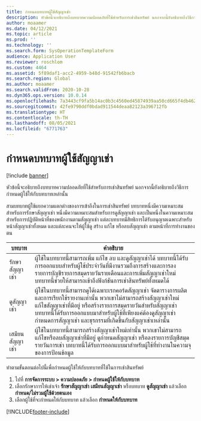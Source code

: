 ```yaml
---
title: กำหนดบทบาทผู้ใช้สัญญาเช่า
description: หัวข้อนี้จะอธิบายถึงบทบาทความปลอดภัยที่ใช้สำหรับการเช่าสินทรัพย์ นอกจากนี้ยังอธิบายถึงวิธีการกำหนดผู้ใช้ให้กับบทบาทเหล่านั้น
author: moaamer
ms.date: 04/12/2021
ms.topic: article
ms.prod: ''
ms.technology: ''
ms.search.form: SysOperationTemplateForm
audience: Application User
ms.reviewer: roschlom
ms.custom: 4464
ms.assetid: 5f89daf1-acc2-4959-b48d-91542fb6bacb
ms.search.region: Global
ms.author: moaamer
ms.search.validFrom: 2020-10-28
ms.dyn365.ops.version: 10.0.14
ms.openlocfilehash: 7a3443cf9fa5b14ac0b3c4560ed45874939aa50cd665f4db46290f5af04bf6ce
ms.sourcegitcommit: 42fe9790ddf0bdad911544deaa82123a396712fb
ms.translationtype: HT
ms.contentlocale: th-TH
ms.lasthandoff: 08/05/2021
ms.locfileid: "6771763"
---
```

# <a name="assign-lease-user-roles"></a>กำหนดบทบาทผู้ใช้สัญญาเช่า

[!include [banner](../includes/banner.md)]

หัวข้อนี้จะอธิบายถึงบทบาทความปลอดภัยที่ใช้สำหรับการเช่าสินทรัพย์ นอกจากนี้ยังอธิบายถึงวิธีการกำหนดผู้ใช้ให้กับบทบาทเหล่านั้น

สามบทบาทผู้ใช้แยกความแตกต่างของการเข้าถึงในการเช่าสินทรัพย์ บทบาทหนึ่งมีความเหมาะสมสำหรับการรักษาสัญญาเช่า หนึ่งมีความเหมาะสมสำหรับการดูสัญญาเช่า และเป็นหนึ่งในความเหมาะสมสำหรับการปฏิบัติหน้าที่ของพนักงานตามสัญญาเช่า แต่ละบทบาทมีสิทธิการได้รับอนุญาตเฉพาะสำหรับหน้าสัญญาเช่าทั้งหมด และแต่ละคนจะให้ผู้ใช้ดู สร้าง แก้ไข หรือลบสัญญาเช่า ตามหน้าที่การทำงานของตน

| บทบาท           | คำอธิบาย |
|----------------|-------------|
| รักษาสัญญาเช่า | ผู้ใช้ในบทบาทนี้สามารถเพิ่ม แก้ไข ลบ และดูสัญญาเช่าได้ บทบาทนี้ได้รับการออกแบบสำหรับผู้ใช้ประจำวันที่มีงานรวมถึงการสร้างและการลงรายการบัญชีรายการสมุดรายวันรายเดือนและการเพิ่มสัญญาเช่าใหม่ บทบาทนี้ช่วยให้สามารถเข้าถึงฟังก์ชันการเช่าสินทรัพย์ทั้งหมดได้ |
| ดูสัญญาเช่า     | ผู้ใช้ในบทบาทนี้สามารถดูได้เฉพาะเรกคอร์ดสัญญาเช่า จัดตารางการผลิต และการเรียกใช้รายงานเท่านั้น พวกเขาไม่สามารถสร้างสัญญาเช่าใหม่ แก้ไขสัญญาเช่าที่มีอยู่ หรือสร้างรายการสมุดรายวันสำหรับสัญญาเช่า บทบาทนี้ได้รับการออกแบบมาสำหรับผู้ใช้ที่เพียงแค่ต้องดูสัญญาเช่า กำหนดการสัญญาเช่า และธุรกรรมที่เกิดขึ้นกับสัญญาเช่าเหล่านั้น |
| เสมียนสัญญาเช่า    | ผู้ใช้ในบทบาทนี้สามารถสร้างสัญญาเช่าใหม่เท่านั้น พวกเขาไม่สามารถแก้ไขหรือลบสัญญาเช่าที่มีอยู่ ดูกำหนดสัญญาเช่า หรือลงรายการบัญชีสมุดรายวันการเช่า บทบาทนี้ได้รับการออกแบบมาสำหรับผู้ใช้ที่ทำงานในความจุของการป้อนข้อมูล |

ทำตามขั้นตอนต่อไปนี้เพื่อกำหนดผู้ใช้ให้กับบทบาทที่ใช้ในการเช่าสินทรัพย์

1. ไปที่ **การจัดการระบบ \> ความปลอดภัย \> กำหนดผู้ใช้ให้กับบทบาท**
2. เลือกรักษาการให้เช่าเจ้า **รักษาสัญญาเช่า** **เสมียนสัญญาเช่า** หรือบทบาท **ดูสัญญาเช่า** แล้วเลือก **กำหนด/ไม่รวมผู้ใช้ด้วยตนเอง**
3. เลือกผู้ใช้ที่จะกำหนดให้กับบทบาท แล้วเลือก **กำหนดให้กับบทบาท**


[!INCLUDE[footer-include](../../includes/footer-banner.md)]
